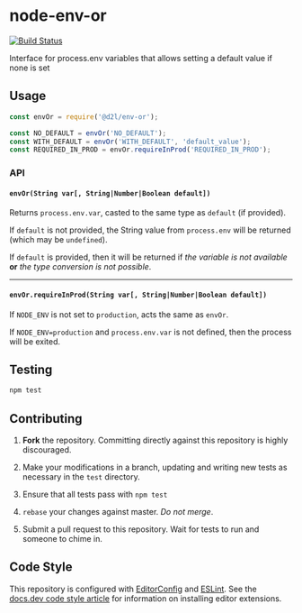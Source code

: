 # node-env-or

[![Build Status](https://travis-ci.org/Brightspace/node-env-or.svg?branch=master)](https://travis-ci.org/Brightspace/node-env-or)

Interface for process.env variables that allows setting a default value if none is set

## Usage

```js
const envOr = require('@d2l/env-or');

const NO_DEFAULT = envOr('NO_DEFAULT');
const WITH_DEFAULT = envOr('WITH_DEFAULT', 'default_value');
const REQUIRED_IN_PROD = envOr.requireInProd('REQUIRED_IN_PROD');
```

### API

#### `envOr(String var[, String|Number|Boolean default])`

Returns `process.env.var`, casted to the same type as `default` (if provided).

If `default` is not provided, the String value from `process.env` will be returned (which may be `undefined`).

If `default` is provided, then it will be returned if _the variable is not available_ **or** _the type conversion is not possible_.

---

#### `envOr.requireInProd(String var[, String|Number|Boolean default])`

If `NODE_ENV` is not set to `production`, acts the same as `envOr`.

If `NODE_ENV=production` and `process.env.var` is not defined, then the process will be exited.

## Testing

```js
npm test
```

## Contributing

1. **Fork** the repository. Committing directly against this repository is highly discouraged.

2. Make your modifications in a branch, updating and writing new tests as necessary in the `test` directory.

3. Ensure that all tests pass with `npm test`

4. `rebase` your changes against master. *Do not merge*.

5. Submit a pull request to this repository. Wait for tests to run and someone to chime in.

## Code Style

This repository is configured with [EditorConfig][EditorConfig] and
[ESLint][ESLint]. See the [docs.dev code style article][code style] for
information on installing editor extensions.

[EditorConfig]: http://editorconfig.org/
[ESLint]: http://eslint.org/
[code style]: http://docs.dev.d2l/index.php/JavaScript_Code_Style_(Personal_Learning)
